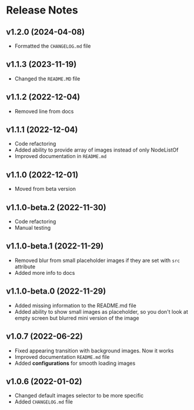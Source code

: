 # Release Notes

## v1.2.0 (2024-04-08)

- Formatted the `CHANGELOG.md` file

## v1.1.3 (2023-11-19)

- Changed the `README.MD` file

## v1.1.2 (2022-12-04)

- Removed line from docs

## v1.1.1 (2022-12-04)

- Code refactoring
- Added ability to provide array of images instead of only NodeListOf
- Improved documentation in `README.md`

## v1.1.0 (2022-12-01)

- Moved from beta version

## v1.1.0-beta.2 (2022-11-30)

- Code refactoring
- Manual testing

## v1.1.0-beta.1 (2022-11-29)

- Removed blur from small placeholder images if they are set with `src` attribute
- Added more info to docs

## v1.1.0-beta.0 (2022-11-29)

- Added missing information to the README.md file
- Added ability to show small images as placeholder, so you don't look at empty screen but blurred mini version of the image

## v1.0.7 (2022-06-22)

- Fixed appearing transition with background images. Now it works
- Improved documentation `README.md` file
- Added **configurations** for smooth loading images

## v1.0.6 (2022-01-02)

- Changed default images selector to be more specific
- Added `CHANGELOG.md` file